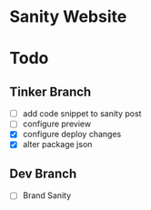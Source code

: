 # Sanity Website

# Todo

## Tinker Branch

- [ ] add code snippet to sanity post
- [ ] configure preview
- [x] configure deploy changes
- [x] alter package json

## Dev Branch

- [ ] Brand Sanity
